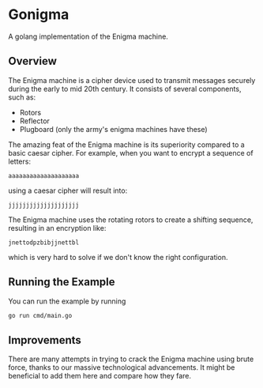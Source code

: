 # Gonigma

A golang implementation of the Enigma machine.

## Overview

The Enigma machine is a cipher device used to transmit messages securely during the early to mid 20th century. It consists of several components, such as:

- Rotors
- Reflector
- Plugboard (only the army's enigma machines have these)

The amazing feat of the Enigma machine is its superiority compared to a basic caesar cipher.
For example, when you want to encrypt a sequence of letters:

`aaaaaaaaaaaaaaaaaaaa`

using a caesar cipher will result into:

`jjjjjjjjjjjjjjjjjjjj`

The Enigma machine uses the rotating rotors to create a shifting sequence, resulting in an encryption like:

`jnettodpzbibjjnettbl`

which is very hard to solve if we don't know the right configuration.

## Running the Example

You can run the example by running

```bash
go run cmd/main.go

```

## Improvements

There are many attempts in trying to crack the Enigma machine using brute force, thanks to our massive technological advancements. It might be beneficial to add them here and compare how they fare.
